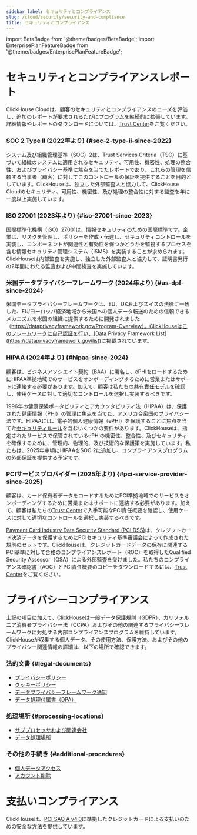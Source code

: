 ```yaml
---
sidebar_label: セキュリティとコンプライアンス
slug: /cloud/security/security-and-compliance
title: セキュリティとコンプライアンス
---
```

import BetaBadge from '@theme/badges/BetaBadge';
import EnterprisePlanFeatureBadge from '@theme/badges/EnterprisePlanFeatureBadge';

# セキュリティとコンプライアンスレポート
ClickHouse Cloudは、顧客のセキュリティとコンプライアンスのニーズを評価し、追加のレポートが要求されるたびにプログラムを継続的に拡張しています。詳細情報やレポートのダウンロードについては、[Trust Center](https://trust.clickhouse.com)をご覧ください。

### SOC 2 Type II (2022年より) {#soc-2-type-ii-since-2022}

システム及び組織管理基準（SOC）2は、Trust Services Criteria（TSC）に基づいて組織のシステムに適用されるセキュリティ、可用性、機密性、処理の整合性、およびプライバシー基準に焦点を当てたレポートであり、これらの管理を信頼する当事者（顧客）に対してこのコントロールの保証を提供することを目的としています。ClickHouseは、独立した外部監査人と協力して、ClickHouse Cloudのセキュリティ、可用性、機密性、及び処理の整合性に対する監査を年に一度以上実施しています。

### ISO 27001 (2023年より) {#iso-27001-since-2023}

国際標準化機構（ISO）27001は、情報セキュリティのための国際標準です。企業は、リスクを管理し、ポリシーを作成・伝達し、セキュリティコントロールを実装し、コンポーネントが関連性と有効性を保つかどうかを監視するプロセスを含む情報セキュリティ管理システム（ISMS）を実装することが求められます。ClickHouseは内部監査を実施し、独立した外部監査人と協力して、証明書発行の2年間にわたる監査および中間検査を実施しています。

### 米国データプライバシーフレームワーク (2024年より) {#us-dpf-since-2024}

米国データプライバシーフレームワークは、EU、UKおよびスイスの法律に一致した、EU/ヨーロッパ経済地域から米国への個人データ転送のための信頼できるメカニズムを米国の組織に提供するために開発されました（https://dataprivacyframework.gov/Program-Overview）。ClickHouseはこのフレームワークに自己認証を行い、[Data Privacy Framework List](https://dataprivacyframework.gov/list)に掲載されています。

### HIPAA (2024年より) {#hipaa-since-2024}

<EnterprisePlanFeatureBadge feature="HIPAA" support="true"/>

顧客は、ビジネスアソシエイト契約（BAA）に署名し、ePHIをロードするためにHIPAA準拠地域でのサービスをオンボーディングするために営業またはサポートに連絡する必要があります。加えて、顧客は私たちの[共有責任モデル](/cloud/security/shared-responsibility-model)を確認し、使用ケースに対して適切なコントロールを選択し実装するべきです。

1996年の健康保険ポータビリティとアカウンタビリティ法（HIPAA）は、保護された健康情報（PHI）の管理に焦点を当てた、アメリカ合衆国のプライバシー法です。HIPAAには、電子的個人健康情報（ePHI）を保護することに焦点を当てた[セキュリティルール](https://www.hhs.gov/hipaa/for-professionals/security/index.html)を含むいくつかの要件があります。ClickHouseは、指定されたサービスで保管されているePHIの機密性、整合性、及びセキュリティを確保するために、管理的、物理的、及び技術的な保護策を実施しています。私たちは、2025年中頃にHIPAAをSOC 2に追加し、コンプライアンスプログラムの外部保証を提供する予定です。

### PCIサービスプロバイダー (2025年より) {#pci-service-provider-since-2025}

<EnterprisePlanFeatureBadge feature="HIPAA" support="true"/>

顧客は、カード保有者データをロードするためにPCI準拠地域でのサービスをオンボーディングするために営業またはサポートに連絡する必要があります。加えて、顧客は私たちの[Trust Center](https://trust.clickhouse.com)で入手可能なPCI責任概要を確認し、使用ケースに対して適切なコントロールを選択し実装するべきです。

[Payment Card Industry Data Security Standard (PCI DSS)](https://www.pcisecuritystandards.org/standards/pci-dss/)は、クレジットカード決済データを保護するためにPCIセキュリティ基準審議会によって作成された規則のセットです。ClickHouseは、クレジットカードデータの保存に関連するPCI基準に対して合格のコンプライアンスレポート（ROC）を取得したQualified Security Assessor（QSA）による外部監査を受けました。私たちのコンプライアンス確認書（AOC）とPCI責任概要のコピーをダウンロードするには、[Trust Center](https://trust.clickhouse.com)をご覧ください。

# プライバシーコンプライアンス

上記の項目に加えて、ClickHouseは一般データ保護規則（GDPR）、カリフォルニア消費者プライバシー法（CCPA）およびその他の関連するプライバシーフレームワークに対処する内部コンプライアンスプログラムを維持しています。ClickHouseが収集する個人データ、その使用方法、保護方法、およびその他のプライバシー関連情報の詳細は、以下の場所で確認できます。

### 法的文書 {#legal-documents}

- [プライバシーポリシー](https://clickhouse.com/legal/privacy-policy)
- [クッキーポリシー](https://clickhouse.com/legal/cookie-policy)
- [データプライバシーフレームワーク通知](https://clickhouse.com/legal/data-privacy-framework)
- [データ処理付属書（DPA）](https://clickhouse.com/legal/agreements/data-processing-addendum)

### 処理場所 {#processing-locations}

- [サブプロセッサおよび関連会社](https://clickhouse.com/legal/agreements/subprocessors)
- [データ処理場所](https://trust.clickhouse.com) 

### その他の手続き {#additional-procedures}

- [個人データアクセス](/cloud/security/personal-data-access)
- [アカウント削除](/cloud/manage/close_account)

# 支払いコンプライアンス

ClickHouseは、[PCI SAQ A v4.0](https://www.pcisecuritystandards.org/document_library/)に準拠したクレジットカードによる支払いのための安全な方法を提供しています。
